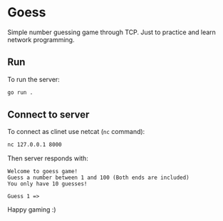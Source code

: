 # Goess
Simple number guessing game through TCP.
Just to practice and learn network programming.

## Run
To run the server:
```bash
go run .
```

## Connect to server
To connect as clinet use netcat (`nc` command):
```bash
nc 127.0.0.1 8000
```

Then server responds with:
```
Welcome to goess game!
Guess a number between 1 and 100 (Both ends are included)
You only have 10 guesses!

Guess 1 =>
```

Happy gaming :)
